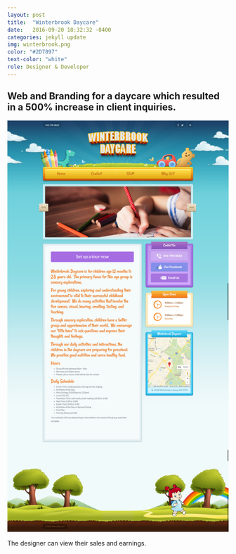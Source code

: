 ```yaml
---
layout: post
title:  "Winterbrook Daycare"
date:   2016-09-20 18:32:32 -0400
categories: jekyll update
img: winterbrook.png
color: "#2D7897"
text-color: "white"
role: Designer & Developer
---
```

## Web and Branding for a daycare which resulted in a 500% increase in client inquiries.

![landing](/img/wb1.png)

<div class="caption">The designer can view their sales and earnings.</div>
